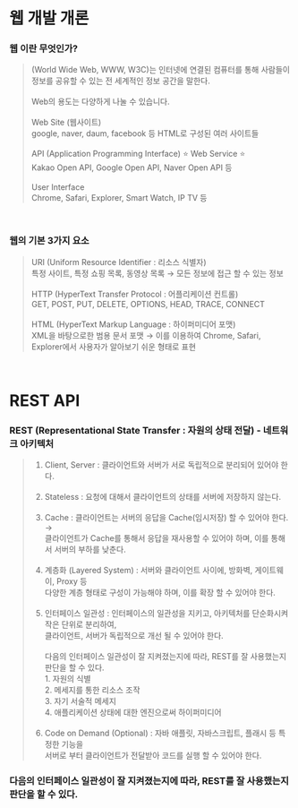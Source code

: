 # 웹 개발 개론

### 웹 이란 무엇인가?
> (World Wide Web, WWW, W3C)는 인터넷에 연결된 컴퓨터를 통해 사람들이 정보를 공유할 수 있는 전 세계적인 정보 공간을 말한다.  
> <br>
> Web의 용도는 다양하게 나눌 수 있습니다.  
> <br>
> Web Site (웹사이트)  
> google, naver, daum, facebook 등 HTML로 구성된 여러 사이트들  
> <br>
> API (Application Programming Interface) ⭐️ Web Service ⭐️  
> Kakao Open API, Google Open API, Naver Open API 등  
> <br>
> User Interface  
> Chrome, Safari, Explorer, Smart Watch, IP TV 등

<br>

### 웹의 기본 3가지 요소
> URI (Uniform Resource Identifier : 리소스 식별자)  
> 특정 사이트, 특정 쇼핑 목록, 동영상 목록 → 모든 정보에 접근 할 수 있는 정보  
> <br>
> HTTP (HyperText Transfer Protocol : 어플리케이션 컨트롤)  
> GET, POST, PUT, DELETE, OPTIONS, HEAD, TRACE, CONNECT  
> <br>
> HTML (HyperText Markup Language : 하이퍼미디어 포맷)  
> XML을 바탕으로한 범용 문서 포맷 → 이를 이용하여 Chrome, Safari, Explorer에서 사용자가 알아보기 쉬운 형태로 표현

<br>

# REST API

### REST (Representational State Transfer : 자원의 상태 전달) - 네트워크 아키텍처
> 1. Client, Server : 클라이언트와 서버가 서로 독립적으로 분리되어 있어야 한다. <br><br>
> 3. Stateless : 요청에 대해서 클라이언트의 상태를 서버에 저장하지 않는다. <br><br>
> 4. Cache : 클라이언트는 서버의 응답을 Cache(임시저장) 할 수 있어야 한다. 
   → <br> 클라이언트가 Cache를 통해서 응답을 재사용할 수 있어야 하며, 이를 통해서 서버의 부하를 낮춘다. <br><br>
> 5. 계층화 (Layered System) : 서버와 클라이언트 사이에, 방화벽, 게이트웨이, Proxy 등 <br> 다양한 계층 형태로 구성이 가능해야 하며, 이를 확장 할 수 있어야 한다. <br><br>
> 6. 인터페이스 일관성 : 인터페이스의 일관성을 지키고, 아키텍처를 단순화시켜 작은 단위로 분리하여, <br> 클라이언트, 서버가 독립적으로 개선 될 수 있어야 한다. <br><br>
     다음의 인터페이스 일관성이 잘 지켜졌는지에 따라, REST를 잘 사용했는지 판단을 할 수 있다.  
     1. 자원의 식별  
     2. 메세지를 통한 리소스 조작  
     3. 자기 서술적 메세지  
     4. 애플리케이션 상태에 대한 엔진으로써 하이퍼미디어 <br><br>
> 7. Code on Demand (Optional) : 자바 애플릿, 자바스크립트, 플래시 등 특정한 기능을 <br> 서버로 부터 클라이언트가 전달받아 코드를 실행 할 수 있어야 한다.

### 다음의 인터페이스 일관성이 잘 지켜졌는지에 따라, REST를 잘 사용했는지 판단을 할 수 있다.